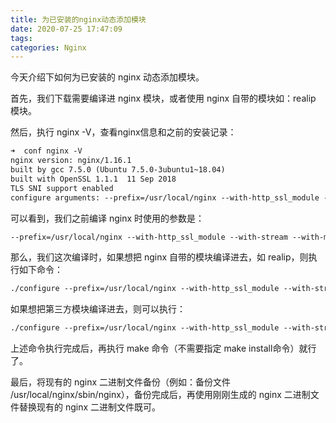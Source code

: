 ```yaml
---
title: 为已安装的nginx动态添加模块
date: 2020-07-25 17:47:09
tags:
categories: Nginx
---
```


今天介绍下如何为已安装的 nginx 动态添加模块。

<!--more-->

首先，我们下载需要编译进 nginx 模块，或者使用 nginx 自带的模块如：realip 模块。

然后，执行 nginx -V，查看nginx信息和之前的安装记录：

```txt
➜  conf nginx -V                                  
nginx version: nginx/1.16.1
built by gcc 7.5.0 (Ubuntu 7.5.0-3ubuntu1~18.04) 
built with OpenSSL 1.1.1  11 Sep 2018
TLS SNI support enabled
configure arguments: --prefix=/usr/local/nginx --with-http_ssl_module --with-stream --with-mail=dynamic
```

可以看到，我们之前编译 nginx 时使用的参数是：

```txt
--prefix=/usr/local/nginx --with-http_ssl_module --with-stream --with-mail=dynamic
```

那么，我们这次编译时，如果想把 nginx 自带的模块编译进去，如 realip，则执行如下命令：

```txt
./configure --prefix=/usr/local/nginx --with-http_ssl_module --with-stream --with-mail=dynamic --with-http_realip_module
```

如果想把第三方模块编译进去，则可以执行：

```txt
./configure --prefix=/usr/local/nginx --with-http_ssl_module --with-stream --with-mail=dynamic -–add-module=第三方模块所在目录
```

上述命令执行完成后，再执行 make 命令（不需要指定 make install命令）就行了。

最后，将现有的 nginx 二进制文件备份（例如：备份文件 /usr/local/nginx/sbin/nginx），备份完成后，再使用刚刚生成的 nginx 二进制文件替换现有的 nginx 二进制文件既可。


